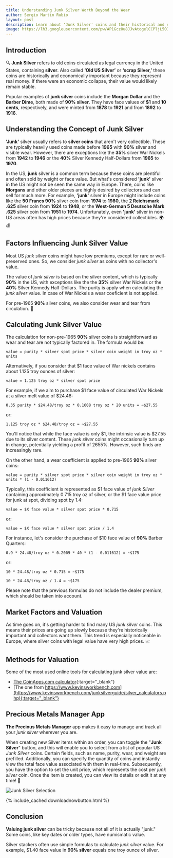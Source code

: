 ```yaml
---
title: Understanding Junk Silver Worth Beyond the Wear
author: Sergio Martin Rubio
layout: post
description: Learn about 'Junk Silver' coins and their historical and economic importance. Find out how their value is determined by their silver content and condition. Explore the differences in how people in the US and Europe view these coins. Keep reading to discover tools for managing and tracking 'Junk Silver' more effectively.
image: https://lh3.googleusercontent.com/pw/AP1GczOu8JJvAtogelCCPljL5OITEJlr2NpSDKsTwA0YXCsrseq2EEjzV9tVftJzA3O5mRaI-J6VT2Sq_oEt_5Fh_RDfGrEV-Rp7tAAXDuv7d_73TJaRkw_AQsMqLVmKo6bBd-f_8qwI_RWqmpj55ABNOsgu=w1200-h628-s-no-gm?authuser=0
---
```


## Introduction

🔍 **Junk Silver** refers to old coins circulated as legal currency in the United States, containing **silver**. Also called **‘Old US Silver’** or **‘scrap Silver,’** these coins are historically and economically important because they represent real money. If there were an economic collapse, their value would likely remain stable.

Popular examples of **junk silver** coins include the **Morgan Dollar** and the **Barber Dime**, both made of **90% silver**. They have face values of **$1** and **10 cents**, respectively, and were minted from **1878** to **1921** and from **1892** to **1916**.

## Understanding the Concept of Junk Silver

**'Junk'** silver usually refers to **silver coins** that aren't very collectible. These are typically heavily used coins made before **1965** with **90%** silver and visible wear. However, there are exceptions like the **35%** silver War Nickels from **1942** to **1946** or the **40%** Silver Kennedy Half-Dollars from **1965** to **1970**.

In the US, **junk** silver is a common term because these coins are plentiful and often sold by weight or face value. But what's considered **'junk'** silver in the US might not be seen the same way in Europe. There, coins like **Morgans** and other older pieces are highly desired by collectors and can sell for much more. For example, **'junk'** silver in Europe might include coins like the **50 Francs 90%** silver coin from **1974** to **1980**, the **2 Reichsmark .625** silver coin from **1924** to **1948**, or the **West-German 5 Deutsche Mark .625** silver coin from **1951** to **1974**. Unfortunately, even **'junk'** silver in non-US areas often has high prices because they're considered collectibles. 🌍💰

## Factors Influencing Junk Silver Value

Most US *junk silver* coins might have low premiums, except for rare or well-preserved ones. So, we consider *junk silver* as coins with no collector's value.

The value of *junk silver* is based on the silver content, which is typically **90%** in the US, with exceptions like the the **35%** silver War Nickels or the **40%** Silver Kennedy Half-Dollars. The purity is apply when calculating the *junk silver* value. In case of War Nickels a wear coeficient is not applied.

For pre-1965 **90%** silver coins, we also consider wear and tear from circulation. 🔄

## Calculating Junk Silver Value

The calculation for non-pre-1965 **90%** silver coins is straightforward as wear and tear are not typically factored in. The formula would be:

```
value = purity * silver spot price * silver coin weight in troy oz * units
```

Alternatively, if you consider that $1 face value of War nickels contains about 1.125 troy ounces of silver:

```
value = 1.125 troy oz * silver spot price
```

For example, if we aim to purchase $1 face value of circulated War Nickels at a silver melt value of $24.48:

```
0.35 purity * $24.48/troy oz * 0.1608 troy oz * 20 units = ~$27.55
```

or:

```
1.125 troy oz * $24.48/troy oz = ~$27.55
```

You'll notice that while the face value is only $1, the intrinsic value is $27.55 due to its silver content. These *junk silver* coins might occasionally turn up in change, potentially yielding a profit of 2655%. However, such finds are increasingly rare.

On the other hand, a wear coefficient is applied to pre-1965 **90%** silver coins:

```
value = purity * silver spot price * silver coin weight in troy oz * units * (1 - 0.011612)
```

Typically, this coefficient is represented as $1 face value of *junk Silver* containing approximately 0.715 troy oz of silver, or the $1 face value price for junk at spot, dividing spot by 1.4:

```
value = $X face value * silver spot price * 0.715
```

or:

```
value = $X face value * silver spot price / 1.4
```

For instance, let's consider the purchase of $10 face value of **90%** Barber Quarters:

```
0.9 * 24.48/troy oz * 0.2009 * 40 * (1 - 0.011612) = ~$175
```

or:

```
10 * 24.48/troy oz * 0.715 = ~$175
```

```
10 * 24.48/troy oz / 1.4 = ~$175
```

Please note that the previous formulas do not include the dealer premium, which should be taken into account.

## Market Factors and Valuation

As time goes on, it's getting harder to find many US *junk silver* coins. This means their prices are going up slowly because they're historically important and collectors want them. This trend is especially noticeable in Europe, where silver coins with legal value have very high prices. 📈

## Methods for Valuation

Some of the most used online tools for calculating junk silver value are:

- [The CoinApps.com calculator](http://coinapps.com/silver/coin/calculator/){:target="_blank"}
- [The one from https://www.kevinsworkbench.com](https://www.kevinsworkbench.com/junksilverguide/silver_calculators.php){:target="_blank"}

## Precious Metals Manager App

**The Precious Metals Manager** app makes it easy to manage and track all your *junk silver* wherever you are.

When creating new Silver items within an order, you can toggle the "**Junk Silver**" button, and this will enable you to select from a list of popular US *Junk Silver* coins. Certain fields, such as name, purity, wear, and weight are prefilled. Additionally, you can specify the quantity of coins and instantly view the total face value associated with them in real-time. Subsequently, you have the option to set the unit price, which represents the cost per *junk silver* coin. Once the item is created, you can view its details or edit it at any time! 🚀

<img class="img-fluid" src="https://lh3.googleusercontent.com/pw/AP1GczMiako-N8qWpbjMo3Tg9efQaDtfe9WjAsSY5oiZy0P5gua38ZaoDnAPiN1kNffNLu4qu44E6r444t9zpWhR8ezYwxjMBJmyg-pagY7XLb651iCgGQ_pnbskOR0zOOSlfzcDg8c-2kiXqdUtzTDnuNXP=w1920-h1080-s-no?authuser=1" alt="Junk Silver Selection" />

{% include_cached downloadnowbutton.html %}

## Conclusion

**Valuing junk silver** can be tricky because not all of it is actually "junk." Some coins, like key dates or older types, have numismatic value.

Silver stackers often use simple formulas to calculate *junk silver* value. For example, $1.40 face value in **90% silver** equals one troy ounce of silver.
